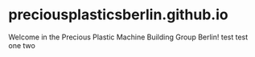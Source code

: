 # preciousplasticsberlin.github.io
Welcome in the Precious Plastic Machine Building Group Berlin!
test test one two
